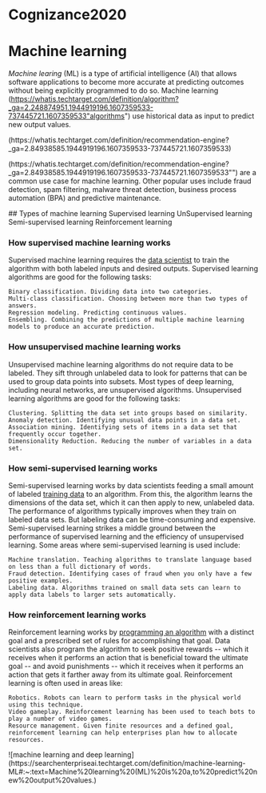 # Cognizance2020
<!--Headings-->
# Machine learning
<!--italic-->
*Machine learing* (ML) is a type of artificial intelligence (AI) that allows software applications to become more accurate at predicting outcomes without being explicitly programmed to do so. <!-- Links -->Machine learning
(https://whatis.techtarget.com/definition/algorithm?_ga=2.248874951.1944919196.1607359533-737445721.1607359533"algorithms")
use historical data as input to predict new output values.
<p>(https://whatis.techtarget.com/definition/recommendation-engine?_ga=2.84938585.1944919196.1607359533-737445721.1607359533)
<p>(https://whatis.techtarget.com/definition/recommendation-engine?_ga=2.84938585.1944919196.1607359533-737445721.1607359533"")
are a common use case for machine learning. Other popular uses include fraud detection, spam filtering, malware threat detection, business process automation (BPA) and predictive maintenance.</p>
<!--Heading-->
## Types of machine learning
<!--UL-->
Supervised learning
    UnSupervised learning
    Semi-supervised learning
    Reinforcement learning
    </p>
<!--Heading-->

### How supervised machine learning works
Supervised machine learning requires the [data scientist](https://searchbusinessanalytics.techtarget.com/feature/Key-differences-of-a-data-scientist-vs-data-engineer?_ga=2.255814600.1944919196.1607359533-737445721.1607359533) to train the algorithm with both labeled inputs and desired outputs. Supervised learning algorithms are good for the following tasks:
<!--OL-->
    Binary classification. Dividing data into two categories.
    Multi-class classification. Choosing between more than two types of answers.
    Regression modeling. Predicting continuous values.
    Ensembling. Combining the predictions of multiple machine learning models to produce an accurate prediction.
</p>
<!--Heading-->

### How unsupervised machine learning works
Unsupervised machine learning algorithms do not require data to be labeled. They sift through unlabeled data to look for patterns that can be used to group data points into subsets. Most types of deep learning, including neural networks, are unsupervised algorithms. Unsupervised learning algorithms are good for the following tasks:
<!--OL-->
    Clustering. Splitting the data set into groups based on similarity.
    Anomaly detection. Identifying unusual data points in a data set.
    Association mining. Identifying sets of items in a data set that frequently occur together.
    Dimensionality Reduction. Reducing the number of variables in a data set.
</p>
<!--Heading-->

### How semi-supervised learning works
Semi-supervised learning works by data scientists feeding a small amount of labeled [training data](https://searchenterpriseai.techtarget.com/feature/Labeled-data-brings-machine-learning-applications-to-life) to an algorithm. From this, the algorithm learns the dimensions of the data set, which it can then apply to new, unlabeled data. The performance of algorithms typically improves when they train on labeled data sets. But labeling data can be time-consuming and expensive. Semi-supervised learning strikes a middle ground between the performance of supervised learning and the efficiency of unsupervised learning. Some areas where semi-supervised learning is used include:
<!--OL-->
    Machine translation. Teaching algorithms to translate language based on less than a full dictionary of words.
    Fraud detection. Identifying cases of fraud when you only have a few positive examples.
    Labeling data. Algorithms trained on small data sets can learn to apply data labels to larger sets automatically.
</p>
<!--Heading-->

### How reinforcement learning works
Reinforcement learning works by [programming an algorithm](https://searchenterpriseai.techtarget.com/feature/5-types-of-machine-learning-algorithms-you-should-know) with a distinct goal and a prescribed set of rules for accomplishing that goal. Data scientists also program the algorithm to seek positive rewards -- which it receives when it performs an action that is beneficial toward the ultimate goal -- and avoid punishments -- which it receives when it performs an action that gets it farther away from its ultimate goal. Reinforcement learning is often used in areas like:
<!--OL-->
    Robotics. Robots can learn to perform tasks in the physical world using this technique.
    Video gameplay. Reinforcement learning has been used to teach bots to play a number of video games.
    Resource management. Given finite resources and a defined goal, reinforcement learning can help enterprises plan how to allocate resources.
</p>
<!--Images-->
![machine learning and deep learning]
(https://searchenterpriseai.techtarget.com/definition/machine-learning-ML#:~:text=Machine%20learning%20(ML)%20is%20a,to%20predict%20new%20output%20values.)
